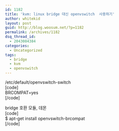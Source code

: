 ```yaml
---
id: 1182
title: 'kvm: linux bridge 대신 openvswitch  사용하기'
author: whitekid
layout: post
guid: http://blog.woosum.net/?p=1182
permalink: /archives/1182
dsq_thread_id:
  - 2043084384
categories:
  - Uncategorized
tags:
  - bridge
  - kvm
  - openvswitch
---
```

/etc/default/openvswitch-switch  
[code]  
BRCOMPAT=yes  
[/code]

bridge 호환 모듈, 데몬  
[code]  
$ apt-get install openvswitch-brcompat  
[/code]